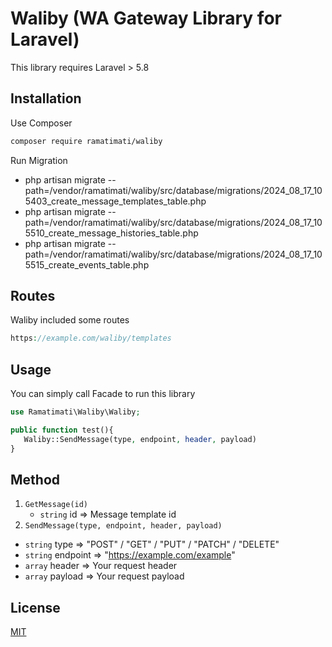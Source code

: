 # Waliby (WA Gateway Library for Laravel)

This library requires Laravel > 5.8

## Installation

Use Composer

```bash
composer require ramatimati/waliby
```

Run Migration
* php artisan migrate --path=/vendor/ramatimati/waliby/src/database/migrations/2024_08_17_105403_create_message_templates_table.php
* php artisan migrate --path=/vendor/ramatimati/waliby/src/database/migrations/2024_08_17_105510_create_message_histories_table.php
* php artisan migrate --path=/vendor/ramatimati/waliby/src/database/migrations/2024_08_17_105515_create_events_table.php


## Routes

Waliby included some routes

```php
https://example.com/waliby/templates

```

## Usage

You can simply call Facade to run this library

```php
use Ramatimati\Waliby\Waliby;

public function test(){
   Waliby::SendMessage(type, endpoint, header, payload)
}
```

## Method
1. `GetMessage(id)`
   - `string` id => Message template id
2.  `SendMessage(type, endpoint, header, payload)` 
   - `string` type => "POST" / "GET" / "PUT" / "PATCH" / "DELETE"
   - `string` endpoint => "https://example.com/example"
   - `array` header => Your request header
   - `array` payload => Your request payload 



## License

[MIT](https://choosealicense.com/licenses/mit/)

